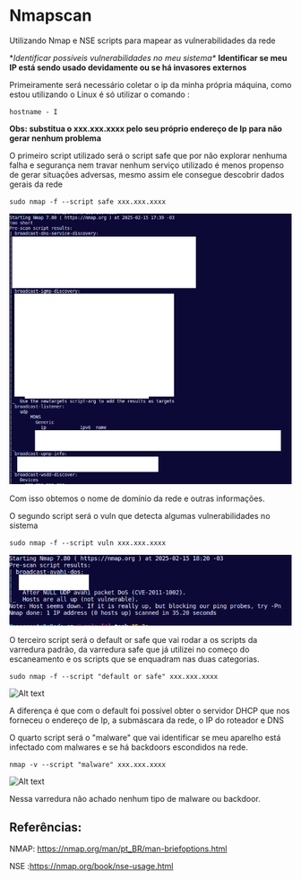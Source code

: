 # Nmapscan

Utilizando Nmap e NSE scripts para mapear as vulnerabilidades da rede

**Identificar possíveis vulnerabilidades no meu sistema\**
**Identificar se meu IP está sendo usado devidamente ou se há invasores externos**


Primeiramente será necessário coletar o ip da minha própria máquina, como estou utilizando o Linux é só utilizar o comando :

```
hostname - I
```
**Obs: substitua o xxx.xxx.xxxx pelo seu próprio endereço de Ip para não gerar nenhum problema**

O primeiro script utilizado será o script safe que por não explorar nenhuma falha e segurança nem travar nenhum serviço utilizado é menos propenso de gerar situações adversas, mesmo assim ele consegue descobrir dados gerais da rede

```
sudo nmap -f --script safe xxx.xxx.xxxx

```
![!\[Alt text\](image.png)](Prints/image.png)


Com isso obtemos o nome de domínio da rede e outras informações.

O segundo script será o vuln que detecta algumas vulnerabilidades no sistema

```
sudo nmap -f --script vuln xxx.xxx.xxxx

```
![Alt text](image2.png)


O terceiro script será o default or safe que vai rodar a os scripts da varredura padrão, da varredura safe que já utilizei no começo do escaneamento e os scripts que se enquadram nas duas categorias.

```
sudo nmap -f --script "default or safe" xxx.xxx.xxxx

```
![Alt text](image3.png)

A diferença é que com o default foi possível obter o servidor DHCP que nos forneceu o endereço de Ip, a submáscara da rede, o IP do roteador e DNS

O quarto script será o "malware" que vai identificar se meu aparelho está infectado com malwares e se há backdoors escondidos na rede.

```
nmap -v --script "malware" xxx.xxx.xxxx

```

![Alt text](image4.png)

Nessa varredura não achado nenhum tipo de malware ou backdoor.

## Referências: 
NMAP: https://nmap.org/man/pt_BR/man-briefoptions.html

NSE :https://nmap.org/book/nse-usage.html